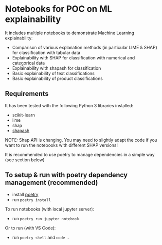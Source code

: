 # Notebooks for POC on ML explainability
It includes multiple notebooks to demonstrate Machine Learning explainability:
* Comparison of various explanation methods (in particular LIME & SHAP) for classification with tabular data
* Explainability with SHAP for classification with numerical and categorical data
* Explainability with shapash for classification  
* Basic explainability of text classifications
* Basic explainability of product classifications

## Requirements
It has been tested with the following Python 3 libraries installed:
* scikit-learn
* lime
* shap
* [shapash](https://github.com/MAIF/shapash)

NOTE: Shap API is changing. You may need to slightly adapt the code if you want to run the notebooks with different SHAP versions!

It is recommended to use poetry to manage dependencies in a simple way (see section below)

## To setup & run with poetry dependency management (recommended)

* install [poetry](https://python-poetry.org/docs/)
* run `poetry install`

To run notebooks (with local jupyter server):
* run `poetry run jupyter notebook`

Or to run (with VS Code):
* run `poetry shell` and `code .`